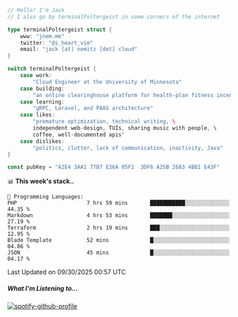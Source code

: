 ```go
// Hello! I'm Jack
// I also go by terminalPoltergeist in some corners of the internet

type terminalPoltergeist struct {
    www: "jnem.me"
    twitter: "@i_heart_vim"
    email: "jack [at] nemitz [dot] cloud"
}

switch terminalPoltergeist {
    case work:
        "Cloud Engineer at the University of Minnesota"
    case building:
        "an online clearinghouse platform for health-plan fitness incentive programs"
    case learning:
        "gRPC, Laravel, and PAAS architecture"
    case likes:
        "premature optimization, technical writing, \
        independent web-design, TUIs, sharing music with people, \
        coffee, well-documented apis"
    case dislikes:
        "politics, clutter, lack of communication, inactivity, Java"
}

const pubKey = "A2E4 3AA1 77B7 E36A 05F2  3DF6 A25B 2683 4BB1 E43F"
```

<!--START_SECTION:waka-->
📊 **This week's stack..** 

```text
💬 Programming Languages: 
PHP                      7 hrs 59 mins       ███████████░░░░░░░░░░░░░░   44.35 % 
Markdown                 4 hrs 53 mins       ███████░░░░░░░░░░░░░░░░░░   27.19 % 
Terraform                2 hrs 19 mins       ███░░░░░░░░░░░░░░░░░░░░░░   12.95 % 
Blade Template           52 mins             █░░░░░░░░░░░░░░░░░░░░░░░░   04.86 % 
JSON                     45 mins             █░░░░░░░░░░░░░░░░░░░░░░░░   04.17 % 
```


 Last Updated on 09/30/2025 00:57 UTC
<!--END_SECTION:waka-->

##### What I'm Listening to...

[![spotify-github-profile](https://jnem.me/listening-item?maxAge=2592000)](https://jnem.me/listening)
